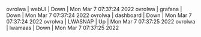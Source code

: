 ovrolwa | webUI | Down | Mon Mar  7 07:37:24 2022
ovrolwa | grafana | Down | Mon Mar  7 07:37:24 2022
ovrolwa | dashboard | Down | Mon Mar  7 07:37:24 2022
ovrolwa | LWASNAP | Up | Mon Mar  7 07:37:25 2022
ovrolwa | lwamaas | Down | Mon Mar  7 07:37:25 2022
